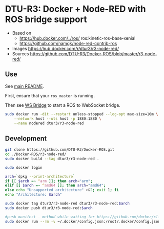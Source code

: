# DTU-R3: Docker + Node-RED with ROS bridge support
* Based on
	* https://hub.docker.com/_/ros/ ros:kinetic-ros-base-xenial
	* https://github.com/namgk/node-red-contrib-ros
* Images https://hub.docker.com/r/dtur3/r3-node-red/
* Sources https://github.com/DTU-R3/Docker-ROS/blob/master/r3-node-red/

## Use
See [main README](../README.md).

First, ensure that your `ros_master` is running.

Then see [WS Bridge](../r3-ws-bridge/) to start a ROS to WebSocket bridge.

```sh
sudo docker run -dit --restart unless-stopped --log-opt max-size=10m \
	--network host --uts host -p 1880:1880 \
	--name nodered dtur3/r3-node-red
```

## Development

```bash
git clone https://github.com/DTU-R3/Docker-ROS.git
cd ./Docker-ROS/r3-node-red/
sudo docker build --tag dtur3/r3-node-red .

sudo docker login

arch=`dpkg --print-architecture`
if [[ $arch =~ ^arm ]]; then arch="arm";
elif [[ $arch =~ ^amd64 ]]; then arch="amd64";
else echo "Unsupported architecture" >&2; exit 1; fi
echo "Architecture: $arch"

sudo docker tag dtur3/r3-node-red dtur3/r3-node-red:$arch
sudo docker push dtur3/r3-node-red:$arch

#push manifest - method while waiting for https://github.com/docker/cli/pull/138
sudo docker run --rm -v ~/.docker/config.json:/root/.docker/config.json -v $(pwd):/host weshigbee/manifest-tool push from-spec /host/manifest.yaml
